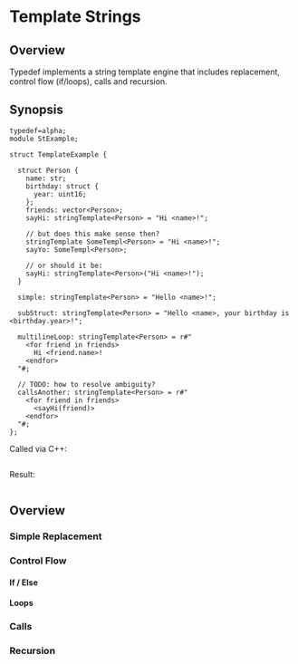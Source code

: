 # Template Strings

## Overview

Typedef implements a string template engine that includes replacement, control flow (if/loops), calls and recursion.

## Synopsis

```typedef
typedef=alpha;
module StExample;

struct TemplateExample {

  struct Person {
    name: str;
    birthday: struct {
      year: uint16;
    };
    friends: vector<Person>;
    sayHi: stringTemplate<Person> = "Hi <name>!";

    // but does this make sense then?
    stringTemplate SomeTempl<Person> = "Hi <name>!";
    sayYo: SomeTempl<Person>;

    // or should it be:
    sayHi: stringTemplate<Person>("Hi <name>!");
  }

  simple: stringTemplate<Person> = "Hello <name>!";

  subStruct: stringTemplate<Person> = "Hello <name>, your birthday is <birthday.year>!";

  multilineLoop: stringTemplate<Person> = r#"
    <for friend in friends>
      Hi <friend.name>!
    <endfor>
  "#;

  // TODO: how to resolve ambiguity?
  callsAnother: stringTemplate<Person> = r#"
    <for friend in friends>
      <sayHi(friend)>
    <endfor>
  "#;
};

```

Called via C++:
```cpp
```

Result:
```
```

## Overview

### Simple Replacement

### Control Flow

#### If / Else

#### Loops

### Calls

### Recursion




